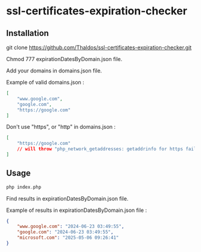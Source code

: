 # ssl-certificates-expiration-checker

## Installation 

git clone https://github.com/Thaldos/ssl-certificates-expiration-checker.git

Chmod 777 expirationDatesByDomain.json file.

Add your domains in domains.json file.

Example of valid domains.json : 

```json
[
    "www.google.com",
    "google.com",
    "https://google.com"
]
```

Don't use "https", or "http" in domains.json :
```json
[
    "https://google.com" 
    // will throw "php_network_getaddresses: getaddrinfo for https failed: Name or service not known"
]
```

## Usage

```PHP
php index.php
```

Find results in expirationDatesByDomain.json file.

Example of results in expirationDatesByDomain.json file :
```json
{
    "www.google.com": "2024-06-23 03:49:55",
    "google.com": "2024-06-23 03:49:55",
    "microsoft.com": "2025-05-06 09:26:41"
}
```